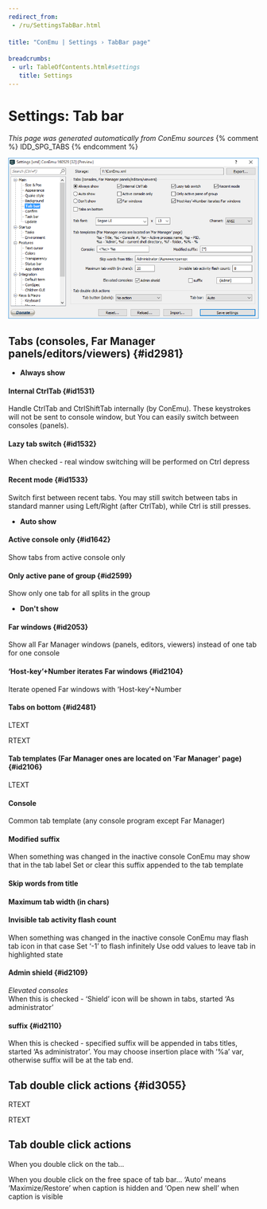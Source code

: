 ```yaml
---
redirect_from:
 - /ru/SettingsTabBar.html

title: "ConEmu | Settings › TabBar page"

breadcrumbs:
 - url: TableOfContents.html#settings
   title: Settings
---
```


# Settings: Tab bar

*This page was generated automatically from ConEmu sources*
{% comment %} IDD_SPG_TABS {% endcomment %}

![ConEmu Settings: Tab bar](/img/Settings-TabBar.png)



## Tabs (consoles, Far Manager panels/editors/viewers)  {#id2981}




* **Always show**


#### Internal CtrlTab  {#id1531}
Handle CtrlTab and CtrlShiftTab internally (by ConEmu). These keystrokes will not be sent to console window, but You can easily switch between consoles (panels).

#### Lazy tab switch  {#id1532}
When checked - real window switching will be performed on Ctrl depress

#### Recent mode  {#id1533}
Switch first between recent tabs. You may still switch between tabs in standard manner using Left/Right (after CtrlTab), while Ctrl is still presses.


* **Auto show**


#### Active console only  {#id1642}
Show tabs from active console only

#### Only active pane of group  {#id2599}
Show only one tab for all splits in the group


* **Don't show**


#### Far windows  {#id2053}
Show all Far Manager windows (panels, editors, viewers) instead of one tab for one console

#### ‘Host-key’+Number iterates Far windows  {#id2104}
Iterate opened Far windows with ‘Host-key’+Number

#### Tabs on bottom  {#id2481}


LTEXT



RTEXT



#### Tab templates (Far Manager ones are located on 'Far Manager' page)  {#id2106}






LTEXT



#### Console
Common tab template (any console program except Far Manager)

#### Modified suffix
When something was changed in the inactive console ConEmu may show that in the tab label Set or clear this suffix appended to the tab template

#### Skip words from title


#### Maximum tab width (in chars)


#### Invisible tab activity flash count
When something was changed in the inactive console ConEmu may flash tab icon in that case Set ‘-1’ to flash infinitely Use odd values to leave tab in highlighted state

#### Admin shield  {#id2109}
*Elevated consoles*  
When this is checked - ‘Shield’ icon will be shown in tabs, started ‘As administrator’

#### suffix  {#id2110}
When this is checked - specified suffix will be appended in tabs titles, started ‘As administrator’. You may choose insertion place with ‘%a’ var, otherwise suffix will be at the tab end.



## Tab double click actions  {#id3055}



RTEXT



RTEXT





## Tab double click actions





When you double click on the tab...

When you double click on the free space of tab bar... ‘Auto’ means ‘Maximize/Restore’ when caption is hidden and ‘Open new shell’ when caption is visible

